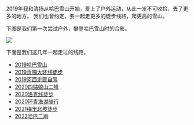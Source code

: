 2019年我和清扬从哈巴雪山开始，爱上了户外运动，从此一发不可收拾，去了更多的地方。
我们也曾约定，要一起走更多的徒步线路，爬更高的雪山。

下图是我们第一次尝试户外，攀登哈巴雪山时的合影。

![](https://i.postimg.cc/hjT1z4KD/IMG-20190502-094413-F.jpg)


下面是我们这几年一起走过的线路。

* [2019哈巴雪山](https://looveeloveqingyang.cc/哈巴雪山/)
* [2019贡嘎大环线徒步](https://looveeloveqingyang.cc/贡嘎大环线徒步/)
* [2019河西走廊自驾](https://looveeloveqingyang.cc/河西走廊自驾/)
* [2020四姑娘山二峰](https://looveeloveqingyang.cc/四姑娘二峰/)
* [2020洛克线徒步](https://looveeloveqingyang.cc/洛克线徒步/)
* [2020环青海湖骑行](https://looveeloveqingyang.cc/环青海湖骑行/)
* [2021梅里北坡徒步](https://looveeloveqingyang.cc/梅里北坡徒步/)
* [2022哈巴二刷](https://looveeloveqingyang.cc/哈巴二刷/)
